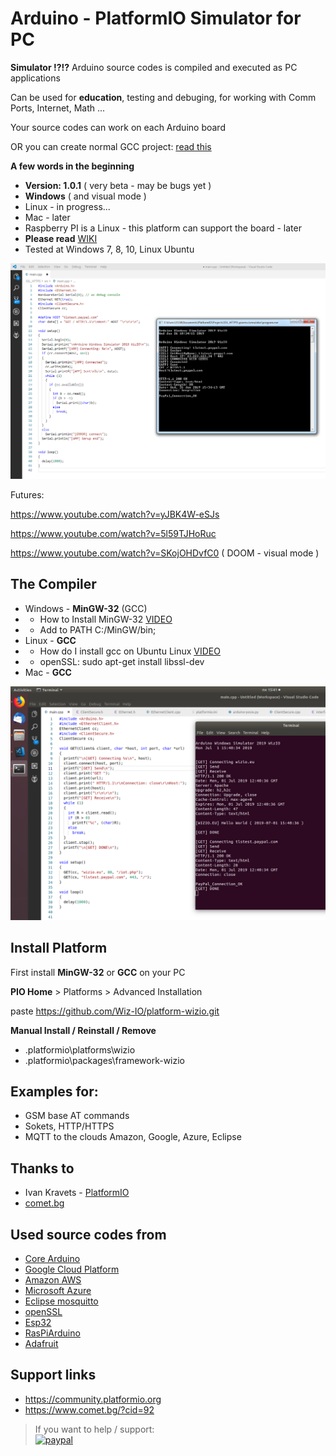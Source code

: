 # Arduino - PlatformIO Simulator for PC

**Simulator !?!?** Arduino source codes is compiled and executed as PC applications

Can be used for **education**, testing and debuging, for working with Comm Ports, Internet, Math ...

Your source codes can work on each Arduino board

OR you can create normal GCC project: [read this](https://github.com/Wiz-IO/platform-wizio/wiki/GCC-Project)

**A few words in the beginning**
* **Version: 1.0.1** ( very beta - may be bugs yet )
* **Windows** ( and visual mode )
* Linux - in progress...
* Mac - later
* Raspberry PI is a Linux - this platform can support the board - later
* **Please read** [WIKI](https://github.com/Wiz-IO/platform-wizio/wiki)
* Tested at Windows 7, 8, 10, Linux Ubuntu

![Project](https://raw.githubusercontent.com/Wiz-IO/LIB/master/images/arduino-simulator.png) 

Futures: 

https://www.youtube.com/watch?v=yJBK4W-eSJs

https://www.youtube.com/watch?v=5l59TJHoRuc

https://www.youtube.com/watch?v=SKojOHDvfC0 ( DOOM - visual mode )


## The Compiler
* Windows - **MinGW-32** (GCC)
* * How to Install MinGW-32 [VIDEO](https://www.youtube.com/watch?v=sXW2VLrQ3Bs)
* * Add to PATH C:/MinGW/bin;
* Linux - **GCC**
* * How do I install gcc on Ubuntu Linux [VIDEO](https://www.youtube.com/watch?v=cotkJrewAz0)
* * openSSL: sudo apt-get install libssl-dev
* Mac - **GCC**

![Project](https://raw.githubusercontent.com/Wiz-IO/LIB/master/images/wizio-linux-ubuntu.png)

## Install Platform 

First install **MinGW-32** or **GCC** on your PC 

**PIO Home** > Platforms > Advanced Installation 

paste https://github.com/Wiz-IO/platform-wizio.git

**Manual Install / Reinstall / Remove**
* .platformio\platforms\wizio
* .platformio\packages\framework-wizio

## Examples for:
* GSM base AT commands
* Sokets, HTTP/HTTPS
* MQTT to the clouds Amazon, Google, Azure, Eclipse

## Thanks to

* Ivan Kravets - [PlatformIO](https://platformio.org/)
* [comet.bg](https://www.comet.bg/?cid=92)

## Used source codes from

* [Core Arduino](https://github.com/arduino/Arduino)
* [Google Cloud Platform](https://github.com/GoogleCloudPlatform/google-cloud-iot-arduino)
* [Amazon AWS](https://github.com/aws)
* [Microsoft Azure](https://github.com/Azure)
* [Eclipse mosquitto](https://github.com/eclipse/mosquitto)
* [openSSL](https://github.com/openssl/openssl)
* [Esp32](https://github.com/espressif/arduino-esp32)
* [RasPiArduino](https://github.com/me-no-dev/RasPiArduino)
* [Adafruit](https://github.com/adafruit)


## Support links

* https://community.platformio.org
* https://www.comet.bg/?cid=92



>If you want to help / support:   
[![paypal](https://www.paypalobjects.com/en_US/i/btn/btn_donate_SM.gif)](https://www.paypal.com/cgi-bin/webscr?cmd=_s-xclick&hosted_button_id=ESUP9LCZMZTD6)
